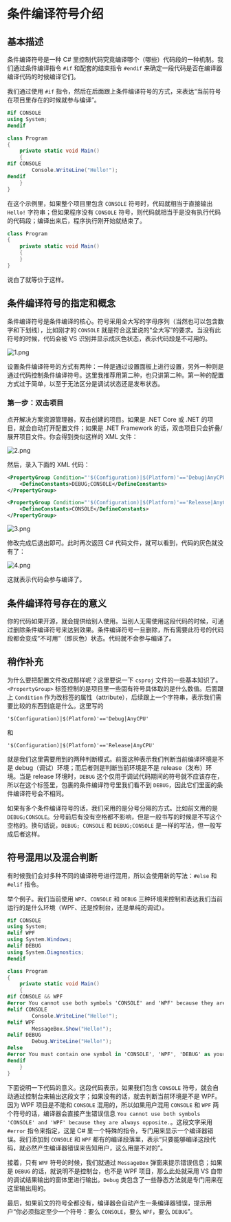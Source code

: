 ﻿# 条件编译符号介绍
## 基本描述

条件编译符号是一种 C# 里控制代码究竟编译哪个（哪些）代码段的一种机制。我们通过条件编译指令 `#if` 和配套的结束指令 `#endif` 来确定一段代码是否在编译器编译代码的时候编译它们。

我们通过使用 `#if` 指令，然后在后面跟上条件编译符号的方式，来表达“当前符号在项目里存在的时候就参与编译”。

```csharp
#if CONSOLE
using System;
#endif

class Program
{
    private static void Main()
    {
#if CONSOLE
        Console.WriteLine("Hello!");
#endif
    }
}
```

在这个示例里，如果整个项目里包含 `CONSOLE` 符号时，代码就相当于直接输出 `Hello!` 字符串；但如果程序没有 `CONSOLE` 符号，则代码就相当于是没有执行代码的代码段；编译出来后，程序执行刚开始就结束了。

```csharp
class Program
{
    private static void Main()
    {
    }
}
```

说白了就等价于这样。

## 条件编译符号的指定和概念

条件编译符号是条件编译的核心。符号采用全大写的字母序列（当然也可以包含数字和下划线），比如刚才的 `CONSOLE` 就是符合这里说的“全大写”的要求。当没有此符号的时候，代码会被 VS 识别并显示成灰色状态，表示代码段是不可用的。

![](https://images.gitee.com/uploads/images/2021/0317/094732_995c38af_1449374.png "1.png")

设置条件编译符号的方式有两种：一种是通过设置面板上进行设置，另外一种则是通过代码控制条件编译符号。这里我推荐用第二种，也只讲第二种。第一种的配置方式过于简单，以至于无法区分是调试状态还是发布状态。

### 第一步：双击项目

点开解决方案资源管理器，双击创建的项目。如果是 .NET Core 或 .NET 的项目，就会自动打开配置文件；如果是 .NET Framework 的话，双击项目只会折叠/展开项目文件。你会得到类似这样的 XML 文件：

![](https://images.gitee.com/uploads/images/2021/0317/094739_39a6551b_1449374.png "2.png")

然后，录入下面的 XML 代码：

```xml
<PropertyGroup Condition="'$(Configuration)|$(Platform)'=='Debug|AnyCPU'">
    <DefineConstants>DEBUG;CONSOLE</DefineConstants>
</PropertyGroup>

<PropertyGroup Condition="'$(Configuration)|$(Platform)'=='Release|AnyCPU'">
    <DefineConstants>CONSOLE</DefineConstants>
</PropertyGroup>
```

![](https://images.gitee.com/uploads/images/2021/0317/094745_af274a42_1449374.png "3.png")

修改完成后退出即可。此时再次返回 C# 代码文件，就可以看到，代码的灰色就没有了：

![](https://images.gitee.com/uploads/images/2021/0317/094753_49ccbc7d_1449374.png "4.png")

这就表示代码会参与编译了。

## 条件编译符号存在的意义

你的代码如果开源，就会提供给别人使用。当别人无需使用这段代码的时候，可通过删除条件编译符号来达到效果。条件编译符号一旦删除，所有需要此符号的代码段都会变成“不可用”（即灰色）状态。代码就不会参与编译了。

## 稍作补充

为什么要把配置文件改成那样呢？这里要说一下 `csproj` 文件的一些基本知识了。`<PropertyGroup>` 标签控制的是项目里一些固有符号具体取的是什么数值。后面跟上 `Condition` 作为改标签的属性（attribute），后续跟上一个字符串，表示我们需要比较的东西到底是什么。这里写的

```
'$(Configuration)|$(Platform)'=='Debug|AnyCPU'
```

和

```
'$(Configuration)|$(Platform)'=='Release|AnyCPU'
```

就是我们这里需要用到的两种判断模式。前面这种表示我们判断当前编译环境是不是 debug（调试）环境；而后者则是判断当前环境是不是 release（发布）环境。当是 release 环境时，`DEBUG` 这个仅用于调试代码期间的符号就不应该存在，所以在这个标签里，包裹的条件编译符号里我们看不到 `DEBUG`，因此它们里面的条件编译符号会不相同。

如果有多个条件编译符号的话，我们采用的是分号分隔的方式。比如前文用的是 `DEBUG;CONSOLE`。分号前后有没有空格都不影响，但是一般书写的时候是不写这个空格的。换句话说，`DEBUG; CONSOLE` 和 `DEBUG;CONSOLE` 是一样的写法，但一般写成后者这样。

## 符号混用以及混合判断

有时候我们会对多种不同的编译符号进行混用，所以会使用新的写法：`#else` 和 `#elif` 指令。

举个例子。我们当前使用 `WPF`、`CONSOLE` 和 `DEBUG` 三种环境来控制和表达我们当前运行的是什么环境（WPF、还是控制台，还是单纯的调试）。

```csharp
#if CONSOLE
using System;
#elif WPF
using System.Windows;
#elif DEBUG
using System.Diagnostics;
#endif

class Program
{
    private static void Main()
    {
#if CONSOLE && WPF
#error You cannot use both symbols 'CONSOLE' and 'WPF' because they are always opposite.
#elif CONSOLE
        Console.WriteLine("Hello!");
#elif WPF
        MessageBox.Show("Hello!");
#elif DEBUG
        Debug.WriteLine("Hello!");
#else
#error You must contain one symbol in 'CONSOLE', 'WPF', 'DEBUG' as your debugging symbol.
#endif
    }
}

```

下面说明一下代码的意义。这段代码表示，如果我们包含 `CONSOLE` 符号，就会自动通过控制台来输出这段文字；如果没有的话，就去判断当前环境是不是 WPF。因为 WPF 项目是不能和 `CONSOLE` 混用的，所以如果用户混用 `CONSOLE` 和 `WPF` 两个符号的话，编译器会直接产生错误信息 `You cannot use both symbols 'CONSOLE' and 'WPF' because they are always opposite.`。这段文字采用 `#error` 指令来指定，这是 C# 里一个特殊的指令，专门用来显示一个编译器错误。我们添加到 `CONSOLE` 和 `WPF` 都有的编译段落里，表示“只要能够编译这段代码，就必然产生编译器错误来告知用户，这么用是不对的”。

接着，只有 `WPF` 符号的时候，我们就通过 `MessageBox` 弹窗来提示错误信息；如果是 `DEBUG` 的话，就说明不是控制台，也不是 WPF 项目，那么此处就采用 VS 自带的调试结果输出的窗体里进行输出。`Debug` 类包含了一些静态方法就是专门用来在这里输出用的。

最后，如果前文的符号全都没有，编译器会自动产生一条编译器错误，提示用户“你必须指定至少一个符号：要么 `CONSOLE`，要么 `WPF`，要么 `DEBUG`”。
